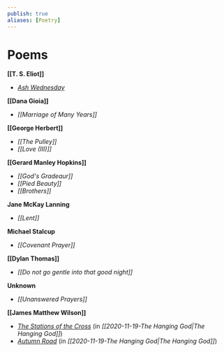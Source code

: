 ```yaml
---
publish: true
aliases: [Poetry]
---
```

# Poems

**[[T. S. Eliot]]**
- *[Ash Wednesday](http://www.famouspoetsandpoems.com/poets/t__s__eliot/poems/15133)*

**[[Dana Gioia]]**
- *[[Marriage of Many Years]]*

**[[George Herbert]]**
- *[[The Pulley]]*
- *[[Love (III)]]*

**[[Gerard Manley Hopkins]]**
- *[[God's Gradeaur]]*
- *[[Pied Beauty]]*
- *[[Brothers]]*

**Jane McKay Lanning**
- *[[Lent]]*

**Michael Stalcup**
- *[[Covenant Prayer]]*

**[[Dylan Thomas]]**
- *[[Do not go gentle into that good night]]*

**Unknown**
- *[[Unanswered Prayers]]*

**[[James Matthew Wilson]]**
- *[The Stations of the Cross](https://www.clarionreview.org/2017/03/stations-of-the-cross/)* (in *[[2020-11-19-The Hanging God|The Hanging God]]*)
- *[Autumn Road](https://www.firstthings.com/article/2017/10/autumn-road)* (in *[[2020-11-19-The Hanging God|The Hanging God]]*)